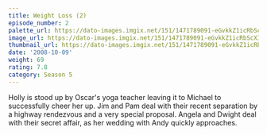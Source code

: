```yaml
---
title: Weight Loss (2)
episode_number: 2
palette_url: https://dato-images.imgix.net/151/1471789091-eGvkkZ1icRbScXIEEBq6taDmF1N.jpg?ixlib=rb-1.1.0&ch=DPR%2CWidth&auto=enhance&palette=json
image_url: https://dato-images.imgix.net/151/1471789091-eGvkkZ1icRbScXIEEBq6taDmF1N.jpg?ixlib=rb-1.1.0&ch=DPR%2CWidth&auto=compress%2Cformat&w=500
thumbnail_url: https://dato-images.imgix.net/151/1471789091-eGvkkZ1icRbScXIEEBq6taDmF1N.jpg?ixlib=rb-1.1.0&ch=DPR%2CWidth&auto=enhance&w=500&h=280&fit=crop&fm=jpg
date: '2008-10-09'
weight: 69
rating: 7.8
category: Season 5
---
```


Holly is stood up by Oscar's yoga teacher leaving it to Michael to successfully cheer her up. Jim and Pam deal with their recent separation by a highway rendezvous and a very special proposal. Angela and Dwight deal with their secret affair, as her wedding with Andy quickly approaches.